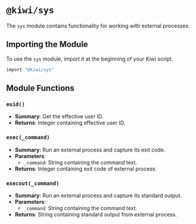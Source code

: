 # `@kiwi/sys`

The `sys` module contains functionality for working with external processes.

## Importing the Module

To use the `sys` module, import it at the beginning of your Kiwi script.

```ruby
import "@kiwi/sys"
```

## Module Functions

### `euid()`
- **Summary**: Get the effective user ID.
- **Returns**: Integer containing effective user ID.

### `exec(_command)`
- **Summary**: Run an external process and capture its exit code.
- **Parameters**:
  - `_command`: String containing the command text.
- **Returns**: Integer containing exit code of external process.

### `execout(_command)`
- **Summary**: Run an external process and capture its standard output.
- **Parameters**:
  - `_command`: String containing the command text.
- **Returns**: String containing standard output from external process.